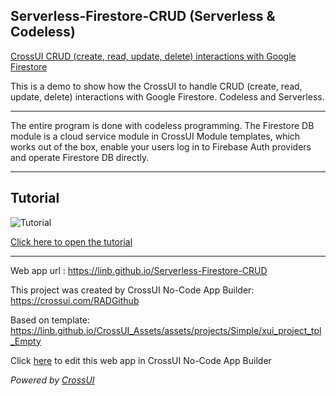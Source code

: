 ## Serverless-Firestore-CRUD  (Serverless & Codeless)


[CrossUI CRUD (create, read, update, delete) interactions with Google Firestore](https://linb.github.io/Serverless-Firestore-CRUD)

This is a demo to show how the CrossUI to handle CRUD (create, read, update, delete) interactions with Google Firestore. Codeless and Serverless.

<hr>

The entire program is done with codeless programming. The Firestore DB module is a cloud service module in CrossUI Module templates, which works out of the box, enable your users log in to Firebase Auth providers and operate Firestore DB directly.

<hr>

## Tutorial

![Tutorial](https://linb.github.io/Serverless-Firestore-CRUD/tutorial.png)

[Click here to open the tutorial](https://www.slideshare.net/JackLee116/crossui-tutorial-crud)


<hr>

Web app url : https://linb.github.io/Serverless-Firestore-CRUD

This project was created by CrossUI No-Code App Builder: https://crossui.com/RADGithub

Based on template: https://linb.github.io/CrossUI_Assets/assets/projects/Simple/xui_project_tpl_Empty

Click [here](https://crossui.com/RADGithub/#!from=github&owner=linb&repo=Serverless-Firestore-CRUD) to edit this web app in CrossUI No-Code App Builder

<i>Powered by [CrossUI](https://crossui.com)</i>

